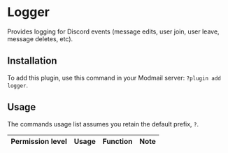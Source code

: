 # Logger

Provides logging for Discord events (message edits, user join, user leave, message deletes, etc).

## Installation

To add this plugin, use this command in your Modmail server: `?plugin add logger`.

## Usage

The commands usage list assumes you retain the default prefix, `?`.

| Permission level | Usage | Function | Note |
|------------------|-------|----------|------|